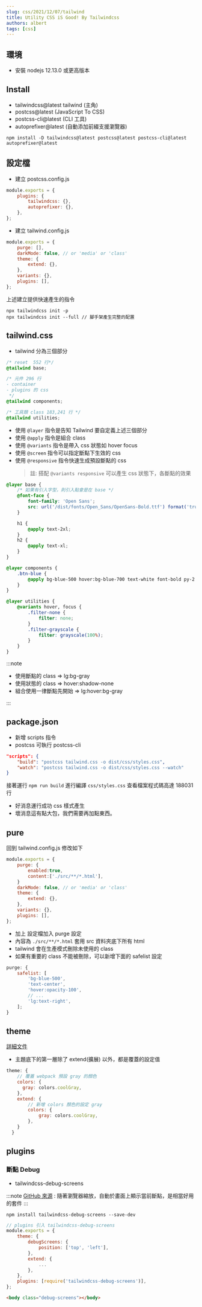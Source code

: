 ```yaml
---
slug: css/2021/12/07/tailwind
title: Utility CSS iS Good! By Tailwindcss
authors: albert
tags: [css]
---
```


<!--truncate-->

## 環境

- 安裝 nodejs 12.13.0 或更高版本

## Install

- tailwindcss@latest tailwind (主角)
- postcss@latest (JavaScript To CSS)
- postcss-cli@latest (CLI 工具)
- autoprefixer@latest (自動添加前綴支援瀏覽器)

```
npm install -D tailwindcss@latest postcss@latest postcss-cli@latest autoprefixer@latest
```

## 設定檔

- 建立 postcss.config.js

```js
module.exports = {
	plugins: {
		tailwindcss: {},
		autoprefixer: {},
	},
};
```

- 建立 tailwind.config.js

```js
module.exports = {
	purge: [],
	darkMode: false, // or 'media' or 'class'
	theme: {
		extend: {},
	},
	variants: {},
	plugins: [],
};
```

上述建立提供快速產生的指令

```
npx tailwindcss init -p
npx tailwindcss init --full // 腳手架產生完整的配置
```

## tailwind.css

- tailwind 分為三個部分

```css
/* reset  552 行*/
@tailwind base;

/* 元件 296 行
- container 
- plugins 的 css
 */
@tailwind components;

/* 工具類 class 183,241 行 */
@tailwind utilities;
```

- 使用 `@layer` 指令是告知 Tailwind 要自定義上述三個部分
- 使用 `@apply` 指令是組合 class
- 使用 `@variants` 指令是帶入 css 狀態如 hover focus
- 使用 `@screen` 指令可以指定斷點下生效的 css
- 使用 `@responsive` 指令快速生成預設斷點的 css
  > 註: 搭配 `@variants responsive` 可以產生 css 狀態下，各斷點的效果

```css
@layer base {
	/* 如果有引入字型，則引入點會是在 base */
	@font-face {
		font-family: 'Open Sans';
		src: url('/dist/fonts/Open_Sans/OpenSans-Bold.ttf') format('truetype');
	}

	h1 {
		@apply text-2xl;
	}
	h2 {
		@apply text-xl;
	}
}

@layer components {
	.btn-blue {
		@apply bg-blue-500 hover:bg-blue-700 text-white font-bold py-2 px-4 rounded;
	}
}

@layer utilities {
	@variants hover, focus {
		.filter-none {
			filter: none;
		}
		.filter-grayscale {
			filter: grayscale(100%);
		}
	}
}
```

:::note

- 使用斷點的 class => lg:bg-gray
- 使用狀態的 class => hover:shadow-none
- 組合使用一律斷點先開始 => lg:hover:bg-gray

:::

## package.json

- 新增 scripts 指令
- postcss 可執行 postcss-cli

```json
"scripts": {
	"build": "postcss tailwind.css -o dist/css/styles.css",
	"watch": "postcss tailwind.css -o dist/css/styles.css --watch"
}
```

接著運行 `npm run build` 進行編譯 `css/styles.css` 查看檔案程式碼高達 188031 行

- 好消息運行成功 css 樣式產生
- 壞消息這有點大包，我們需要再加點東西。

## pure

回到 tailwind.config.js 修改如下

```javascript
module.exports = {
	purge: {
		enabled:true,
		content:['./src/**/*.html'],
	}
	darkMode: false, // or 'media' or 'class'
	theme: {
		extend: {},
	},
	variants: {},
	plugins: [],
};
```

- 加上 設定檔加入 purge 設定
- 內容為 `./src/**/*.html` 套用 src 資料夾底下所有 html
- tailwind 會在生產模式刪除未使用的 class
- 如果有重要的 class 不能被刪除，可以新增下面的 safelist 設定

```javascript
purge: {
	safelist: [
		'bg-blue-500',
		'text-center',
		'hover:opacity-100',
		// ...
		'lg:text-right',
	];
}
```

## theme

[詳細文件](https://tailwindcss.com/docs/theme)

- 主題底下的第一層除了 extend(擴展) 以外，都是覆蓋的設定值

```js
theme: {
	// 覆蓋 webpack 預設 gray 的顏色
    colors: {
      gray: colors.coolGray,
    },
	extend: {
		// 新增 colors 顏色的設定 gray
    	colors: {
      		gray: colors.coolGray,
    	},
    }
  }

```

## plugins

### 斷點 Debug

- tailwindcss-debug-screens

:::note
[GitHub 來源](https://github.com/jorenvanhee/tailwindcss-debug-screens) :
隨著瀏覽器縮放，自動於畫面上顯示當前斷點，是相當好用的套件
:::

```
npm install tailwindcss-debug-screens --save-dev
```

```js
// plugins 引入 tailwindcss-debug-screens
module.exports = {
	theme: {
		debugScreens: {
			position: ['top', 'left'],
		},
		extend: {
			...
		},
	},
	plugins: [require('tailwindcss-debug-screens')],
};
```

```html
<body class="debug-screens"></body>
```
